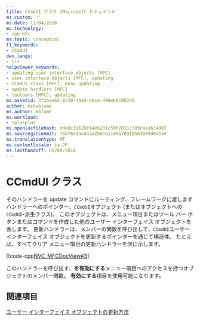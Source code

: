 ```yaml
---
title: CCmdUI クラス |Microsoft ドキュメント
ms.custom: ''
ms.date: 11/04/2016
ms.technology:
- cpp-mfc
ms.topic: conceptual
f1_keywords:
- CCmdUI
dev_langs:
- C++
helpviewer_keywords:
- updating user interface objects [MFC]
- user interface objects [MFC], updating
- CCmdUI class [MFC], menu updating
- update handlers [MFC]
- toolbars [MFC], updating
ms.assetid: 2f2bae62-8c29-45a4-bbce-490eb01907d5
author: mikeblome
ms.author: mblome
ms.workload:
- cplusplus
ms.openlocfilehash: dde8c31620f64e6201c59b7031c789caa16c4902
ms.sourcegitcommit: 76b7653ae443a2b8eb1186b789f8503609d6453e
ms.translationtype: MT
ms.contentlocale: ja-JP
ms.lasthandoff: 05/04/2018
---
```

# <a name="the-ccmdui-class"></a>CCmdUI クラス
そのハンドラーを update コマンドにルーティング、フレームワークに渡しますハンドラーへのポインター、`CCmdUI`オブジェクト (またはオブジェクトへの`CCmdUI`-派生クラス)。 このオブジェクトは、メニュー項目またはツール バー ボタンまたはコマンドを作成した他のユーザー インターフェイス オブジェクトを表します。 更新ハンドラーは、メンバーの関数を呼び出して、`CCmdUI`ユーザー インターフェイス オブジェクトを更新するポインターを通じて構造体。 たとえば、すべてクリア メニュー項目の更新ハンドラーを次に示します。  
  
 [!code-cpp[NVC_MFCDocView#3](../mfc/codesnippet/cpp/the-ccmdui-class_1.cpp)]  
  
 このハンドラーを呼び出す、**を有効にする**メニュー項目へのアクセスを持つオブジェクトのメンバー関数。 **有効にする**項目を使用可能になります。  
  
## <a name="see-also"></a>関連項目  
 [ユーザー インターフェイス オブジェクトの更新方法](../mfc/how-to-update-user-interface-objects.md)

